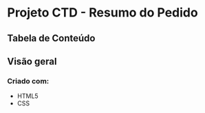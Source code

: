 # Projeto CTD - Resumo do Pedido
## Tabela de Conteúdo

## Visão geral

### Criado com:

- HTML5
- CSS